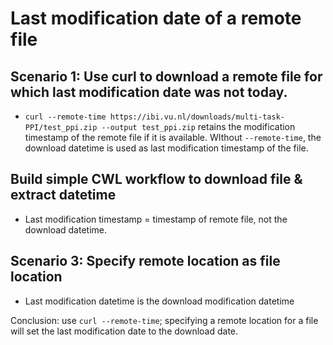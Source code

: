 # Last modification date of a remote file

## Scenario 1: Use curl to download a remote file for which last modification date was not today.
- `curl --remote-time https://ibi.vu.nl/downloads/multi-task-PPI/test_ppi.zip --output test_ppi.zip` retains the modification timestamp of the remote file if it is available. WIthout `--remote-time`, the download datetime is used as last modification timestamp of the file.

## Build simple CWL workflow to download file & extract datetime
- Last modification timestamp = timestamp of remote file, not the download datetime.

## Scenario 3: Specify remote location as file location
- Last modification datetime is the download modification datetime

Conclusion: use `curl --remote-time`; specifying a remote location for a file will set the last modification date to the download date.


